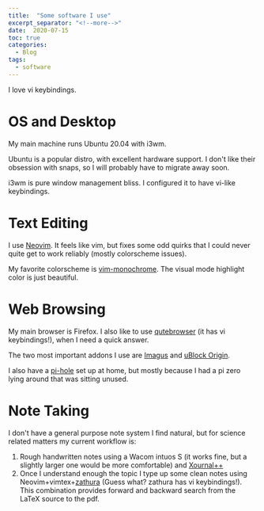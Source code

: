 ```yaml
---
title:  "Some software I use"
excerpt_separator: "<!--more-->"
date:  2020-07-15
toc: true
categories:
  - Blog
tags:
  - software 
---
```


I love vi keybindings. 

# OS and Desktop
My main machine runs Ubuntu 20.04 with i3wm. 

Ubuntu is a popular distro, with excellent hardware support. I don't like their obsession with snaps, so I will probably have to migrate away soon.

i3wm is pure window management bliss. I configured it to have vi-like keybindings.

# Text Editing
I use [Neovim](https://neovim.io/). It feels like vim, but fixes some odd quirks that I could never quite get to work reliably (mostly colorscheme issues). 

My favorite colorscheme is [vim-monochrome](https://github.com/fxn/vim-monochrome). The visual mode highlight color is just beautiful.

# Web Browsing
My main browser is Firefox. I also like to use [qutebrowser](https://qutebrowser.org/) (it has vi keybindings!), when I need a quick answer.

The two most important addons I use are [Imagus](https://addons.mozilla.org/en-US/firefox/addon/imagus/) and [uBlock Origin](https://addons.mozilla.org/en-US/firefox/addon/ublock-origin/). 

I also have a [pi-hole](https://pi-hole.net/) set up at home, but mostly because I had a pi zero lying around that was sitting unused.

# Note Taking
I don't have a general purpose note system I find natural, but for science related matters my current workflow is:

1. Rough handwritten notes using a Wacom intuos S (it works fine, but a slightly larger one would be more comfortable) and [Xournal++](https://github.com/xournalpp/xournalpp)
2. Once I understand enough the topic I type up some clean notes using Neovim+vimtex+[zathura](https://pwmt.org/projects/zathura/) (Guess what? zathura has vi keybindings!). This combination provides forward and backward search from the LaTeX source to the pdf. 

